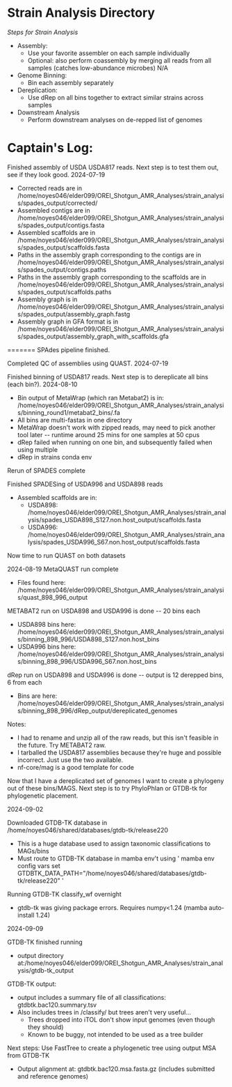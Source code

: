 # Strain Analysis Directory

*Steps for Strain Analysis*
- Assembly:
  - Use your favorite assembler on each sample individually
  - Optional: also perform coassembly by merging all reads from all samples (catches low-abundance microbes) N/A
- Genome Binning:
  - Bin each assembly separately
- Dereplication:
  - Use dRep on all bins together to extract similar strains across samples
- Downstream Analysis
  - Perform downstream analyses on de-repped list of genomes


# Captain's Log:


Finished assembly of USDA USDA817 reads. Next step is to test them out, see if they look good. 2024-07-19
 
 * Corrected reads are in /home/noyes046/elder099/OREI_Shotgun_AMR_Analyses/strain_analysis/spades_output/corrected/
 * Assembled contigs are in /home/noyes046/elder099/OREI_Shotgun_AMR_Analyses/strain_analysis/spades_output/contigs.fasta
 * Assembled scaffolds are in /home/noyes046/elder099/OREI_Shotgun_AMR_Analyses/strain_analysis/spades_output/scaffolds.fasta
 * Paths in the assembly graph corresponding to the contigs are in /home/noyes046/elder099/OREI_Shotgun_AMR_Analyses/strain_analysis/spades_output/contigs.paths
 * Paths in the assembly graph corresponding to the scaffolds are in /home/noyes046/elder099/OREI_Shotgun_AMR_Analyses/strain_analysis/spades_output/scaffolds.paths
 * Assembly graph is in /home/noyes046/elder099/OREI_Shotgun_AMR_Analyses/strain_analysis/spades_output/assembly_graph.fastg
 * Assembly graph in GFA format is in /home/noyes046/elder099/OREI_Shotgun_AMR_Analyses/strain_analysis/spades_output/assembly_graph_with_scaffolds.gfa

======= SPAdes pipeline finished.

Completed QC of assemblies using QUAST. 2024-07-19

Finished binning of USDA817 reads. Next step is to dereplicate all bins (each bin?). 2024-08-10
 * Bin output of MetaWrap (which ran Metabat2) is in: /home/noyes046/elder099/OREI_Shotgun_AMR_Analyses/strain_analysis/binning_round1/metabat2_bins/.fa
 * All bins are multi-fastas in one directory
 * MetaWrap doesn't work with zipped reads, may need to pick another tool later -- runtime around 25 mins for one samples at 50 cpus
 * dRep failed when running on one bin, and subsequently failed when using multiple
 * dRep in strains conda env



Rerun of SPADES complete

Finished SPADESing of USDA996 and USDA898 reads

 * Assembled scaffolds are in:
   * USDA898: /home/noyes046/elder099/OREI_Shotgun_AMR_Analyses/strain_analysis/spades_USDA898_S127.non.host_output/scaffolds.fasta
   * USDA996: /home/noyes046/elder099/OREI_Shotgun_AMR_Analyses/strain_analysis/spades_USDA996_S67.non.host_output/scaffolds.fasta

Now time to run QUAST on both datasets

2024-08-19
MetaQUAST run complete
 * Files found here: /home/noyes046/elder099/OREI_Shotgun_AMR_Analyses/strain_analysis/quast_898_996_output

METABAT2 run on USDA898 and USDA996 is done -- 20 bins each
 * USDA898 bins here: /home/noyes046/elder099/OREI_Shotgun_AMR_Analyses/strain_analysis/binning_898_996/USDA898_S127.non.host_bins
 * USDA996 bins here: /home/noyes046/elder099/OREI_Shotgun_AMR_Analyses/strain_analysis/binning_898_996/USDA996_S67.non.host_bins


dRep run on USDA898 and USDA996 is done -- output is 12 derepped bins, 6 from each
 * Bins are here: /home/noyes046/elder099/OREI_Shotgun_AMR_Analyses/strain_analysis/binning_898_996/dRep_output/dereplicated_genomes

Notes: 
 - I had to rename and unzip all of the raw reads, but this isn't feasible in the future. Try METABAT2 raw.
 - I tarballed the USDA817 assemblies because they're huge and possible incorrect. Just use the two available.
 - nf-core/mag is a good template for code


Now that I have a dereplicated set of genomes I want to create a phylogeny out of these bins/MAGS. Next step is to try PhyloPhlan or GTDB-tk for phylogenetic placement.


2024-09-02

Downloaded GTDB-TK database in /home/noyes046/shared/databases/gtdb-tk/release220
 - This is a huge database used to assign taxonomic classifications to MAGs/bins
 - Must route to GTDB-TK database in mamba env't using ' mamba env config vars set GTDBTK_DATA_PATH="/home/noyes046/shared/databases/gtdb-tk/release220" '

Running GTDB-TK classify_wf overnight
 - gtdb-tk was giving package errors. Requires numpy<1.24 (mamba auto-install 1.24)

2024-09-09

GTDB-TK finished running
 - output directory at:/home/noyes046/elder099/OREI_Shotgun_AMR_Analyses/strain_analysis/gtdb-tk_output

GTDB-TK output:
 - output includes a summary file of all classifications: gtdbtk.bac120.summary.tsv
 - Also includes trees in /classify/ but trees aren't very useful...
   - Trees dropped into iTOL don't show input genomes (even though they should)
   - Known to be buggy, not intended to be used as a tree builder

Next steps:
Use FastTree to create a phylogenetic tree using output MSA from GTDB-TK
 - Output alignment at: gtdbtk.bac120.msa.fasta.gz (includes submitted and reference genomes)
